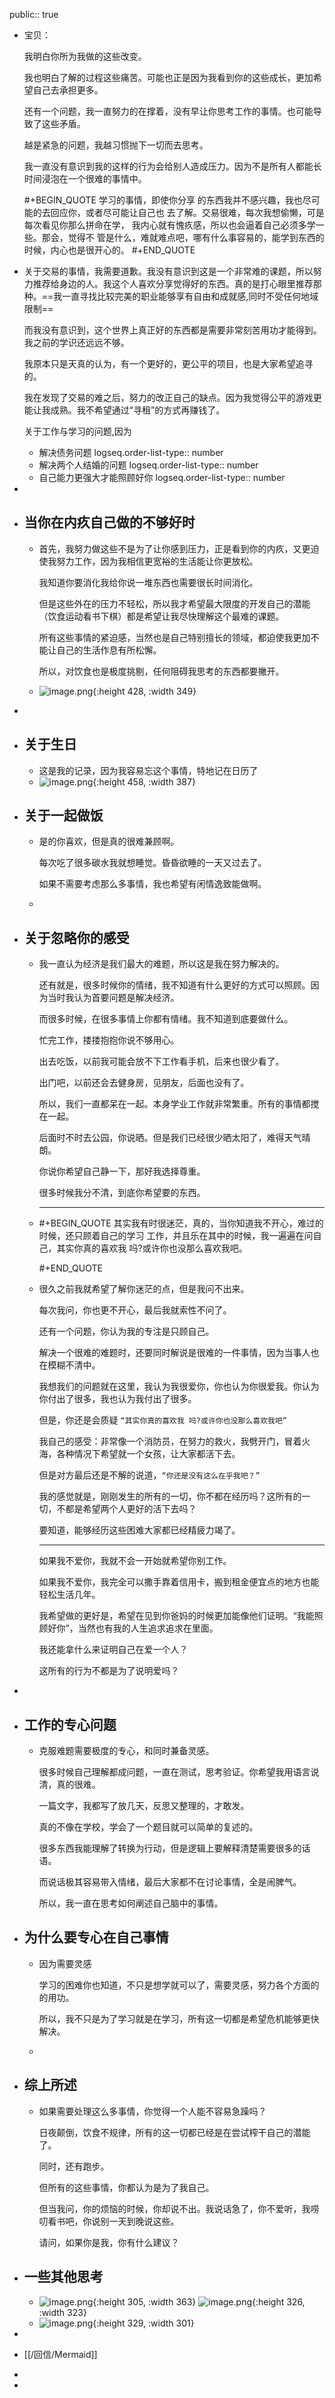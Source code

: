 public:: true

- 宝贝：
  
  我明白你所为我做的这些改变。
  
  我也明白了解的过程这些痛苦。可能也正是因为我看到你的这些成长，更加希望自己去承担更多。
  
  还有一个问题，我一直努力的在撑着，没有早让你思考工作的事情。也可能导致了这些矛盾。
  
  越是紧急的问题，我越习惯抛下一切而去思考。
  
  我一直没有意识到我的这样的行为会给别人造成压力。因为不是所有人都能长时间浸泡在一个很难的事情中。
  
  #+BEGIN_QUOTE
  学习的事情，即使你分享 的东西我并不感兴趣，我也尽可能的去回应你，或者尽可能让自己也 去了解。交易很难，每次我想偷懒，可是每次看见你那么拼命在学， 我内心就有愧疚感，所以也会逼着自己必须多学一些。那会，觉得不 管是什么，难就难点吧，哪有什么事容易的，能学到东西的时候，内心也是很开心的。
  #+END_QUOTE
- 关于交易的事情，我需要道歉。我没有意识到这是一个非常难的课题，所以努力推荐给身边的人。我这个人喜欢分享觉得好的东西。真的是打心眼里推荐那种。==我一直寻找比较完美的职业能够享有自由和成就感,同时不受任何地域限制==
  
  而我没有意识到，这个世界上真正好的东西都是需要非常刻苦用功才能得到。我之前的学识还远远不够。
  
  我原本只是天真的认为，有一个更好的，更公平的项目，也是大家希望追寻的。
  
  我在发现了交易的难之后，努力的改正自己的缺点。因为我觉得公平的游戏更能让我成熟。我不希望通过“寻租”的方式再赚钱了。
  
  关于工作与学习的问题,因为
	- 解决债务问题
	  logseq.order-list-type:: number
	- 解决两个人结婚的问题
	  logseq.order-list-type:: number
	- 自己能力更强大才能照顾好你
	  logseq.order-list-type:: number
-
- ## 当你在内疚自己做的不够好时
	- 首先，我努力做这些不是为了让你感到压力，正是看到你的内疚，又更迫使我努力工作，因为我相信更宽裕的生活能让你更放松。
	  
	  我知道你要消化我给你说一堆东西也需要很长时间消化。
	  
	  但是这些外在的压力不轻松，所以我才希望最大限度的开发自己的潜能（饮食运动看书下棋）都是希望让我尽快理解这个最难的课题。
	  
	  所有这些事情的紧迫感，当然也是自己特别擅长的领域，都迫使我更加不能让自己的生活作息有所松懈。
	  
	  所以，对饮食也是极度挑剔，任何阻碍我思考的东西都要撇开。
	- ![image.png](../assets/image_1694545699318_0.png){:height 428, :width 349}
-
- ## 关于生日
	- 这是我的记录，因为我容易忘这个事情，特地记在日历了
	- ![image.png](../assets/image_1694547055198_0.png){:height 458, :width 387}
- ## 关于一起做饭
	- 是的你喜欢，但是真的很难兼顾啊。
	  
	  每次吃了很多碳水我就想睡觉。昏昏欲睡的一天又过去了。
	  
	  如果不需要考虑那么多事情，我也希望有闲情逸致能做啊。
	-
- ## 关于忽略你的感受
	- 我一直认为经济是我们最大的难题，所以这是我在努力解决的。
	  
	  还有就是，很多时候你的情绪，我不知道有什么更好的方式可以照顾。因为当时我认为首要问题是解决经济。
	  
	  而很多时候，在很多事情上你都有情绪。我不知道到底要做什么。
	  
	  忙完工作，搂搂抱抱你说不够用心。
	  
	  出去吃饭，以前我可能会放不下工作看手机，后来也很少看了。
	  
	  出门吧，以前还会去健身房，见朋友，后面也没有了。
	  
	  所以，我们一直都呆在一起。本身学业工作就非常繁重。所有的事情都搅在一起。
	  
	  后面时不时去公园，你说晒。但是我们已经很少晒太阳了，难得天气晴朗。
	  
	  你说你希望自己静一下，那好我选择尊重。
	  
	  很多时候我分不清，到底你希望要的东西。
	  
	  ---
	- #+BEGIN_QUOTE
	  其实我有时很迷茫，真的，当你知道我不开心，难过的时候，还只顾着自己的学习 工作，并且乐在其中的时候，我一遍遍在问自己，其实你真的喜欢我 吗?或许你也没那么喜欢我吧。
	  
	  #+END_QUOTE
	- 很久之前我就希望了解你迷茫的点，但是我问不出来。
	  
	  每次我问，你也更不开心，最后我就索性不问了。
	  
	  还有一个问题，你认为我的专注是只顾自己。
	  
	  解决一个很难的难题时，还要同时解说是很难的一件事情，因为当事人也在模糊不清中。
	  
	  我想我们的问题就在这里，我认为我很爱你，你也认为你很爱我。你认为你付出了很多，我也认为我付出了很多。
	  
	  但是，你还是会质疑 `“其实你真的喜欢我 吗?或许你也没那么喜欢我吧”`
	  
	  我自己的感受：非常像一个消防员，在努力的救火，我劈开门，冒着火海，各种情况下希望就一个女孩，让大家都活下去。
	  
	  但是对方最后还是不解的说道，`“你还是没有这么在乎我吧？”`
	  
	  我的感觉就是，刚刚发生的所有的一切，你不都在经历吗？这所有的一切，不都是希望两个人更好的活下去吗？
	  
	  要知道，能够经历这些困难大家都已经精疲力竭了。
	  
	  ---
	  
	  如果我不爱你，我就不会一开始就希望你别工作。
	  
	  如果我不爱你，我完全可以撒手靠着信用卡，搬到租金便宜点的地方也能轻松生活几年。
	  
	  我希望做的更好是，希望在见到你爸妈的时候更加能像他们证明。“我能照顾好你”，当然也有我的人生追求追求在里面。
	  
	  我还能拿什么来证明自己在爱一个人？
	  
	  这所有的行为不都是为了说明爱吗？
-
- ## 工作的专心问题
	- 克服难题需要极度的专心，和同时兼备灵感。
	  
	  很多时候自己理解都成问题，一直在测试，思考验证。你希望我用语言说清，真的很难。
	  
	  一篇文字，我都写了放几天，反思又整理的，才敢发。
	  
	  真的不像在学校，学会了一个题目就可以简单的复述的。
	  
	  很多东西我能理解了转换为行动，但是逻辑上要解释清楚需要很多的话语。
	  
	  而说话极其容易带入情绪，最后大家都不在讨论事情，全是闹脾气。
	  
	  所以，我一直在思考如何阐述自己脑中的事情。
- ## 为什么要专心在自己事情
	- 因为需要灵感
	  
	  学习的困难你也知道，不只是想学就可以了，需要灵感，努力各个方面的的用功。
	  
	  所以，我不只是为了学习就是在学习，所有这一切都是希望危机能够更快解决。
	-
- ## 综上所述
	- 如果需要处理这么多事情，你觉得一个人能不容易急躁吗？
	  
	  日夜颠倒，饮食不规律，所有的这一切都已经是在尝试榨干自己的潜能了。
	  
	  同时，还有跑步。
	  
	  但所有的这些事情，你都认为是为了我自己。
	  
	  但当我问，你的烦恼的时候，你却说不出。我说话急了，你不爱听，我唠叨看书吧，你说别一天到晚说这些。
	  
	  请问，如果你是我，你有什么建议？
- ## 一些其他思考
	- ![image.png](../assets/image_1694549665134_0.png){:height 305, :width 363}  ![image.png](../assets/image_1694549688248_0.png){:height 326, :width 323}
	- ![image.png](../assets/image_1694549740452_0.png){:height 329, :width 301}
-
- [[/回信/Mermaid]]
-
-